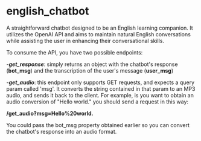 # english_chatbot
A straightforward chatbot designed to be an English learning companion. It utilizes the OpenAI API and aims to maintain natural English conversations while assisting the user in enhancing their conversational skills.

To consume the API, you have two possible endpoints:

-***get_response***: simply returns an object with the chatbot's response (**bot_msg**) and the transcription of the user's message (**user_msg**)

-***get_audio***: this endpoint only supports GET requests, and expects a query param called 'msg'. It converts the string contained in that param to an MP3 audio, and sends it back to the client. For example, is you want to obtain an audio conversion of "Hello world." you should send a request in this way:

**/get_audio?msg=Hello%20world.**

You could pass the bot_msg property obtained earlier so you can convert the chatbot's response into an audio format.
